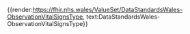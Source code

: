 <div class="warning"><span class="ImplementWarn"></span></div>

{{render:https://fhir.nhs.wales/ValueSet/DataStandardsWales-ObservationVitalSignsType, text:DataStandardsWales-ObservationVitalSignsType}}